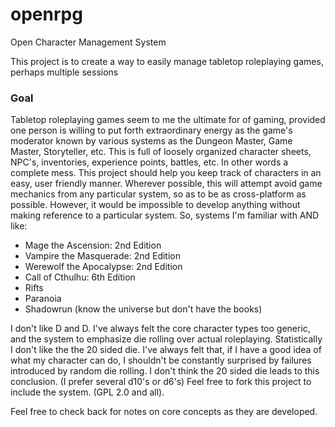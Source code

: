 # openrpg

Open Character Management System

This project is to create a way to easily manage tabletop roleplaying games, perhaps multiple sessions

### Goal ###

Tabletop roleplaying games seem to me the ultimate for of gaming, provided one person is willing
to put forth extraordinary energy as the game's moderator known by various systems as the Dungeon Master,
Game Master, Storyteller, etc. This is full of loosely organized character sheets, NPC's, inventories, 
experience points, battles, etc. In other words a complete mess. This project should help you keep track
of characters in an easy, user friendly manner. Wherever possible, this will attempt avoid game
mechanics from any particular system, so as to be as cross-platform as possible. However, it would be 
impossible to develop anything without making reference to a particular system. So, systems I'm familiar
with AND like:

- Mage the Ascension: 2nd Edition
- Vampire the Masquerade: 2nd Edition
- Werewolf the Apocalypse: 2nd Edition
- Call of Cthulhu: 6th Edition
- Rifts
- Paranoia
- Shadowrun (know the universe but don't have the books)

I don't like D and D. I've always felt the core character types too generic, and the system to emphasize die rolling
over actual roleplaying. Statistically I don't like the the 20 sided die. I've always felt that, if I
have a good idea of what my character can do, I shouldn't be constantly surprised by failures introduced by random
die rolling. I don't think the 20 sided die leads to this conclusion. (I prefer several d10's or d6's) Feel free to 
fork this project to include the system. (GPL 2.0 and all).

Feel free to check back for notes on core concepts as they are developed.

